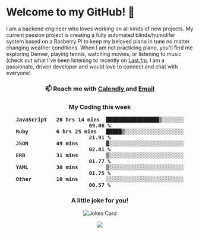 <h1> Welcome to my GitHub! 👋 </h1>


  I am a backend engineer who loves working on all kinds of new projects. My current passion project is creating a fully automated blinds/humidifer system based on a Rasberry Pi to keep my beloved piano in tune no matter changing weather conditions. When I am not practicing piano, you'll find me exploring Denver, playing tennis, watching movies, or listening to music (check out what I've been listening to recently on [Last.fm](https://www.last.fm/user/mballa000). I am a passionate, driven developer and would love to connect and chat with everyone!

<h3 align = "center"> 📫 Reach me with <a href = "https://calendly.com/msbrandt00/30min"> Calendly </a> and <a href="mailto:msbrandt00@gmail.com">Email</a> 
 </h3>


 
<div align = "center"
[![Anurag's GitHub stats](https://github-readme-stats.vercel.app/api?username=mbrandt00)](https://github.com/anuraghazra/github-readme-stats)
          </div>
<h3 align="center">
  My Coding this week
<!--START_SECTION:waka-->

```text
JavaScript   20 hrs 14 mins  █████████████████▒░░░░░░░   69.06 %
Ruby         6 hrs 25 mins   █████▒░░░░░░░░░░░░░░░░░░░   21.91 %
JSON         49 mins         ▓░░░░░░░░░░░░░░░░░░░░░░░░   02.81 %
ERB          31 mins         ▒░░░░░░░░░░░░░░░░░░░░░░░░   01.77 %
YAML         30 mins         ▒░░░░░░░░░░░░░░░░░░░░░░░░   01.75 %
Other        10 mins         ░░░░░░░░░░░░░░░░░░░░░░░░░   00.57 %
```

<!--END_SECTION:waka-->

### A little joke for you!

![Jokes Card](https://readme-jokes.vercel.app/api?hideBorder)

<a href="https://www.linkedin.com/in/mbrandt00/"><img src="https://img.shields.io/badge/linkedin-%230077B5.svg?&style=for-the-badge&logo=linkedin&logoColor=white" /></a>
